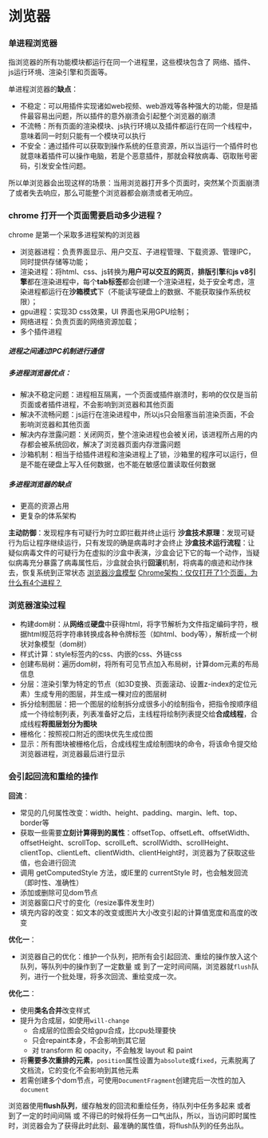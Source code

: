 # 浏览器
### 单进程浏览器
指浏览器的所有功能模块都运行在同一个进程里，这些模块包含了 网络、插件、js运行环境、渲染引擎和页面等。

单进程浏览器的**缺点**：
- 不稳定：可以用插件实现诸如web视频、web游戏等各种强大的功能，但是插件最容易出问题，所以插件的意外崩溃会引起整个浏览器的崩溃
- 不流畅：所有页面的渲染模块、js执行环境以及插件都运行在同一个线程中，意味着同一时刻只能有一个模块可以执行
- 不安全：通过插件可以获取到操作系统的任意资源，所以当运行一个插件时也就意味着插件可以操作电脑，若是个恶意插件，那就会释放病毒、窃取账号密码，引发安全性问题。

所以单浏览器会出现这样的场景：当用浏览器打开多个页面时，突然某个页面崩溃了或者失去响应，那么可能整个浏览器都会崩溃或者无响应。
### chrome 打开一个页面需要启动多少进程？
chrome 是第一个采取多进程架构的浏览器
- 浏览器进程：负责界面显示、用户交互、子进程管理、下载资源、管理IPC，同时提供存储等功能；
- 渲染进程：将html、css、js转换为**用户可以交互的网页**，**排版引擎**和**js v8引擎**都在渲染进程中，每个**tab标签**都会创建一个渲染进程，处于安全考虑，渲染进程都运行在**沙箱模式**下（不能读写硬盘上的数据、不能获取操作系统权限）；
- gpu进程：实现3D css效果，UI 界面也采用GPU绘制；
- 网络进程：负责页面的网络资源加载；
- 多个插件进程

##### 进程之间通过IPC机制进行通信
##### 多进程浏览器优点：
- 解决不稳定问题：进程相互隔离，一个页面或插件崩溃时，影响的仅仅是当前页面或者插件进程，不会影响到浏览器和其他页面
- 解决不流畅问题：js运行在渲染进程中，所以js只会阻塞当前渲染页面，不会影响浏览器和其他页面
- 解决内存泄露问题：关闭网页，整个渲染进程也会被关闭，该进程所占用的内存都会被系统回收，解决了浏览器页面内存泄露问题
- 沙箱机制：相当于给插件进程和渲染进程上了锁，沙箱里的程序可以运行，但是不能在硬盘上写入任何数据，也不能在敏感位置读取任何数据

##### 多进程浏览器的缺点
- 更高的资源占用
- 更复杂的体系架构

**主动防御**：发现程序有可疑行为时立即拦截并终止运行
**沙盒技术原理**：发现可疑行为后让程序继续运行，只有发现的确是病毒时才会终止
**沙盒技术运行流程**：让疑似病毒文件的可疑行为在虚拟的沙盒中表演，沙盒会记下它的每一个动作，当疑似病毒充分暴露了病毒属性后，沙盒就会执行**回滚**机制，将病毒的痕迹和动作抹去，恢复系统到正常状态
[浏览器沙盒模型](https://www.cnblogs.com/slly/p/6639173.html)
[Chrome架构：仅仅打开了1个页面，为什么有4个进程？](https://cloud.tencent.com/developer/news/414508)
### 浏览器渲染过程
- 构建dom树：从**网络**或**硬盘**中获得html，将字节解析为文件指定编码字符，根据html规范将字符串转换成各种令牌标签（如html、body等），解析成一个树状对象模型（dom树）
- 样式计算：style标签内的css、内嵌的css、外链css
- 创建布局树：遍历dom树，将所有可见节点加入布局树，计算dom元素的布局信息
- 分层：渲染引擎为特定的节点（如3D变换、页面滚动、设置z-index的定位元素）生成专用的图层，并生成一棵对应的图层树
- 拆分绘制图层：把一个图层的绘制拆分成很多小的绘制指令，把指令按顺序组成一个待绘制列表，列表准备好之后，主线程将绘制列表提交给**合成线程**，合成线程**将图层划分为图块**
- 栅格化：按照视口附近的图块优先生成位图
- 显示：所有图块被栅格化后，合成线程生成绘制图块的命令，将该命令提交给浏览器进程，浏览器最后进行显示

### 会引起回流和重绘的操作
**回流**：
- 常见的几何属性改变：width、height、padding、margin、left、top、border等
- 获取一些需要**立刻计算得到的属性**：offsetTop、offsetLeft、offsetWidth、offsetHeight、scrollTop、scrollLeft、scrollWidth、scrollHeight、clientTop、clientLeft、clientWidth、clientHeight时，浏览器为了获取这些值，也会进行回流
- 调用 getComputedStyle 方法，或IE里的 currentStyle 时，也会触发回流（即时性、准确性）
- 添加或删除可见dom节点
- 浏览器窗口尺寸的变化（resize事件发生时）
- 填充内容的改变：如文本的改变或图片大小改变引起的计算值宽度和高度的改变

**优化一**：
- 浏览器自己的优化：维护一个队列，把所有会引起回流、重绘的操作放入这个队列，等队列中的操作到了一定数量 或 到了一定时间间隔，浏览器就`flush`队列，进行一个批处理，将多次回流、重绘变成一次。

**优化二**：
- 使用**类名合并**改变样式
- 提升为合成层，如使用`will-change`
  - 合成层的位图会交给gpu合成，比cpu处理要快
  - 只会repaint本身，不会影响到其它层
  - 对 transform 和 opacity，不会触发 layout 和 paint
- 将**需要多次重排的元素**，`position`属性设置为`absolute`或`fixed`，元素脱离了文档流，它的变化不会影响到其他元素
- 若需创建多个dom节点，可使用`DocumentFragment`创建完后一次性的加入`document`

浏览器使用**flush队列**，缓存触发的回流和重绘任务，待队列中任务多起来 或者 到了一定的时间间隔 或 不得已的时候将任务一口气出队，所以，当访问即时属性时，浏览器会为了获得此时此刻、最准确的属性值，将flush队列的任务出队。


